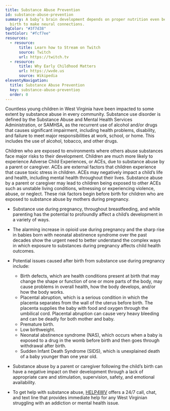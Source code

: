```yaml
---
title: Substance Abuse Prevention
id: substance-abuse-prevention
summary: A baby’s brain development depends on proper nutrition even before
  birth to make neural connections.
bgColor: "#3f7d38"
textColor: "#fcf7ee"
resources:
  - resource:
      title: Learn how to Stream on Twitch
      source: Twitch
      url: https://twitch.tv
  - resource:
      title: Why Early Childhood Matters
      url: https://wvde.us
      source: Wikipedia
eleventyNavigation:
  title: Substance Abuse Prevention
  key: substance-abuse-prevention̦
  order: 0
---
```

Countless young children in West Virginia have been impacted to some extent by substance abuse in every community.  Substance use disorder is defined by the Substance Abuse and Mental Health Services Administration, or SAMHSA, as the recurrent use of alcohol and/or drugs that causes significant impairment, including health problems, disability, and failure to meet major responsibilities at work, school, or home. This includes the use of alcohol, tobacco, and other drugs.

Children who are exposed to environments where others abuse substances face major risks to their development.  Children are much more likely to experience Adverse Child Experiences, or ACEs, due to substance abuse by a parent or caregiver. ACEs are external factors that children experience that cause toxic stress in children.  ACEs may negatively impact a child’s life and health, including mental health throughout their lives. Substance abuse by a parent or caregiver may lead to children being exposed to other ACEs such as unstable living conditions, witnessing or experiencing violence, abuse, or neglect.  These risk factors begin before birth for children who are exposed to substance abuse by mothers during pregnancy.  

* Substance use during pregnancy, throughout breastfeeding, and while parenting has the potential to profoundly affect a child’s development in a variety of ways. 
* The alarming increase in opioid use during pregnancy and the sharp rise in babies born with neonatal abstinence syndrome over the past decades show the urgent need to better understand the complex ways in which exposure to substances during pregnancy affects child health outcomes.
* Potential issues caused after birth from substance use during pregnancy include:

  * Birth defects, which are health conditions present at birth that may change the shape or function of one or more parts of the body, may cause problems in overall health, how the body develops, and/or how the body works. 
  * Placental abruption, which is a serious condition in which the placenta separates from the wall of the uterus before birth. The placenta supplies the baby with food and oxygen through the umbilical cord. Placental abruption can cause very heavy bleeding and can be deadly for both mother and baby.
  * Premature birth. 
  * Low birthweight. 
  * Neonatal abstinence syndrome (NAS), which occurs when a baby is exposed to a drug in the womb before birth and then goes through withdrawal after birth. 
  * Sudden Infant Death Syndrome (SIDS), which is unexplained death of a baby younger than one year old.
* Substance abuse by a parent or caregiver following the child’s birth can have a negative impact on their development through a lack of appropriate care and stimulation, supervision, safety, and emotional availability. 
* To get help with substance abuse, [HELP4WV](https://www.help4wv.com) offers a 24/7 call, chat, and text line that provides immediate help for any West Virginian struggling with an addiction or mental health issue.